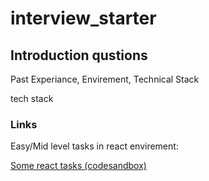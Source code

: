 # interview_starter

## Introduction qustions

Past Experiance, Envirement, Technical Stack

tech stack

### Links

Easy/Mid level tasks in react envirement: 

[Some react tasks (codesandbox)](https://codesandbox.io/p/sandbox/react-3-tasks-se1-interview-tcbu49?file=%2Fsrc%2FApp.js%3A11%2C15)
